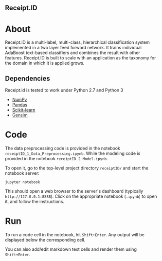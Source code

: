 ## Receipt.ID

About
=====

Receipt.ID is a multi-label, multi-class, hierarchical classification system implemented in a two layer feed forward network. It trains individual AdaBoost text-based classifiers and combines the result with other features. Receipt.ID is built to scale with an application as the taxonomy for the domain in which it is applied grows. 

Dependencies
------------

Receipt.id is tested to work under Python 2.7 and Python 3

- [NumPy](http://www.numpy.org/)
- [Pandas](http://pandas.pydata.org/)
- [Scikit-learn](http://scikit-learn.org/stable/)
- [Gensim](https://radimrehurek.com/gensim/)


Code
=====

The data preprocessing code is provided in the notebook `receiptID_1_Data_Preprocessing.ipynb`. While the modeling code is provided in the notebook `receiptID_2_Model.ipynb`.

To open it, go to the top-level project directory `receiptID/` and start the notebook server:

```jupyter notebook```

This should open a web browser to the server's dashboard (typically `http://127.0.0.1:8888`). Click on the appropriate notebook (`.ipynb`) to open it, and follow the instructions.

Run
=====

To run a code cell in the notebook, hit `Shift+Enter`. Any output will be displayed below the corresponding cell.

You can also add/edit markdown text cells and render them using `Shift+Enter`.

